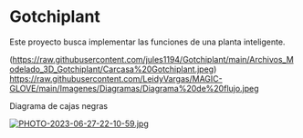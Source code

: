 # Gotchiplant
Este proyecto busca implementar las funciones de una planta inteligente.

(https://raw.githubusercontent.com/jules1194/Gotchiplant/main/Archivos_Modelado_3D_Gotchiplant/Carcasa%20Gotchiplant.jpeg)
https://raw.githubusercontent.com/LeidyVargas/MAGIC-GLOVE/main/Imagenes/Diagramas/Diagrama%20de%20flujo.jpeg

Diagrama de cajas negras

[![PHOTO-2023-06-27-22-10-59.jpg](https://i.postimg.cc/SRPgPQYg/PHOTO-2023-06-27-22-10-59.jpg)](https://postimg.cc/Mfy0MSDB)
